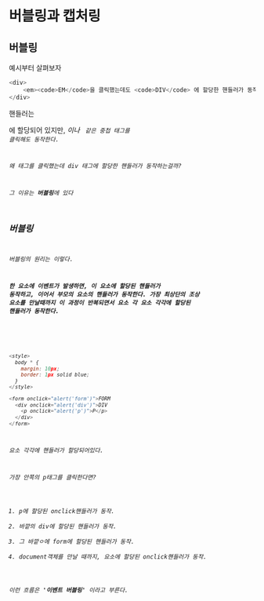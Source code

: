 # 버블링과 캡처링

## 버블링

예시부터 살펴보자

```javascript
<div>
    <em><code>EM</code>을 클릭했는데도 <code>DIV</code> 에 할당한 핸들러가 동작합니다.</em>
</div>
```

핸들러는 <div>에 할당되어 있지만, <em>이나 <code> 같은 중첩 태그를 클릭해도 동작한다.

왜 <em>태그를 클릭했는데 div 태그에 할당한 핸들러가 동작하는걸까?

그 이유는 **버블링**에 있다

## 버블링

버블링의 원리는 이렇다.

**한 요소에 이벤트가 발생하면, 이 요소에 할당된 핸들러가 동작하고, 이어서 부모의 요소의 핸들러가 동작한다.  가장 최상단의 조상 요소를 만날때까지 이 과정이 반복되면서 요소 각 요소 각각에 할당된 핸들러가 동작한다.**

<br>

```javascript
<style>
  body * {
    margin: 10px;
    border: 1px solid blue;
  }
</style>

<form onclick="alert('form')">FORM
  <div onclick="alert('div')">DIV
    <p onclick="alert('p')">P</p>
  </div>
</form>
```

요소 각각에 핸들러가 할당되어있다.

가장 안쪽의 p태그를 클릭한다면?

1. p에 할당된 onclick핸들러가 동작.
2. 바깥의 div에 할당된 핸들러가 동작.
3. 그 바깥ㅇ에 form에 할당된 핸들러가 동작.
4. document객체를 만날 때까지, 요소에 할당된 onclick핸들러가 동작.

이런 흐름은 **'이벤트 버블링'** 이라고 부른다.
